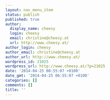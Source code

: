 ```yaml
---
layout: nav_menu_item
status: publish
published: true
author:
  display_name: cheesy
  login: cheesy
  email: christine@cheesy.at
  url: http://www.cheesy.at/
author_login: cheesy
author_email: christine@cheesy.at
author_url: http://www.cheesy.at/
wordpress_id: 21025
wordpress_url: http://www.cheesy.at/?p=21025
date: '2014-04-25 08:55:07 +0100'
date_gmt: '2014-04-25 06:55:07 +0100'
categories: []
comments: []
title: ''
---
```

